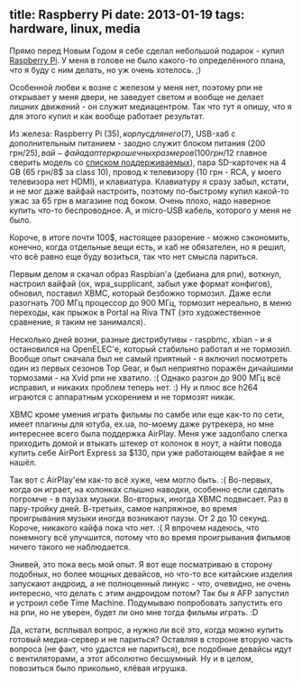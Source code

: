 title: Raspberry Pi
date: 2013-01-19
tags: hardware, linux, media
----

Прямо перед Новым Годом я себе сделал небольшой подарок - купил
[Raspberry Pi][1]. У меня в голове не было какого-то определëнного плана, что я
буду с ним делать, но уж очень хотелось. ;)

Особенной любви к возне с железом у меня нет, поэтому рпи не открывает у меня
двери, не заведует светом и вообще не делает лишних движений - он служит
медиацентром. Так что тут я опишу, что я для этого купил и как вообще работает
результат.

Из железа: Raspberry Pi ($35), корпус для него ($7), USB-хаб с дополнительным
питанием - заодно служит блоком питания (200 грн/25$), вай-фай адаптер крошечных
размеров (100 грн/12$ главное сверить модель со [списком поддерживаемых][2]),
пара SD-карточек на 4 GB (65 грн/8$ за class 10), провод к телевизору (10 грн -
RCA, у моего телевизора нет HDMI), и клавиатура. Клавиатуру я сразу забыл,
кстати, и не мог даже вайфай настроить, поэтому по-быстрому купил какой-то ужас
за 65 грн в магазине под боком. Очень плохо, надо наверное купить что-то
беспроводное. А, и micro-USB кабель, которого у меня не было.

Короче, в итоге почти 100$, настоящее разорение - можно сэкономить, конечно,
когда отдельные вещи есть, и хаб не обязателен, но я решил, что всë равно еще
буду возиться, так что нет смысла париться.

Первым делом я скачал образ Raspbian'а (дебиана для рпи), воткнул, настроил
вайфай (ох, wpa_supplicant, забыл уже формат конфигов), обновил, поставил XBMC,
который безбожно тормозил. Даже если разогнать 700 МГц процессор до 900 МГц,
тормозит нереально, в меню переходы, как прыжок в Portal на Riva TNT (это
художественное сравнение, я таким не занимался).

Несколько дней возни, разные дистрибутивы - raspbmc, xbian - и я остановился на
OpenELEC'е, который стабильно работал и не тормозил. Вообще опыт сначала был не
самый приятный - я включил посмотреть один из первых сезонов Top Gear, и был
неприятно поражëн дичайшими тормозами - на Xvid рпи не хватило. :( Однако разгон
до 900 МГц всë исправил, и никаких проблем теперь нет. :) Ну и плюс все h264
играются с аппаратным ускорением и не тормозят никак.

XBMC кроме умения играть фильмы по самбе или еще как-то по сети, имеет плагины
для ютуба, ex.ua, по-моему даже рутрекера, но мне интереснее всего была
поддержка AirPlay. Меня уже задолбало слегка приходить домой и втыкать штекер от
колонок в ноут, а найти повода купить себе AirPort Express за $130, при уже
работающем вайфае я не нашëл.

Так вот с AirPlay'ем как-то всë хуже, чем могло быть. :( Во-первых, когда он
играет, на колонках слышно наводки, особенно если сделать погромче - в паузах
музыки. Во-вторых, иногда XBMC подвисает. Раз в пару-тройку дней. В-третьих,
самое напряжное, во время проигрывания музыки иногда возникают паузы. От 2 до 10
секунд. Короче, никакого кайфа пока что нет. :( Я впрочем надеюсь, что понемногу
всë улучшится, потому что во время проигрывания фильмов ничего такого не
наблюдается.

Энивей, это пока весь мой опыт. Я вот еще посматриваю в сторону подобных, но
более мощных девайсов, но что-то все китайские изделия запускают андроид, а не
полноценный линукс - что, очевидно, не очень интересно, что делать с этим
андроидом потом? Так бы я AFP запустил и устроил себе Time Machine. Подумываю
попробовать запустить его на рпи, но не уверен, будет ли оно мне тогда фильмы
играть. :D

Да, кстати, всплывал вопрос, а нужно ли всë это, когда можно купить готовый
медиа-сервер и не париться? Оставляя в стороне вторую часть вопроса (не факт,
что удастся не париться), все подобные девайсы идут с вентиляторами, а этот
абсолютно бесшумный. Ну и в целом, повозиться было прикольно, клëвая игрушка.

[1]: http://raspberrypi.org/
[2]: http://elinux.org/RPi_VerifiedPeripherals#Working_USB_Wi-Fi_Adapters
